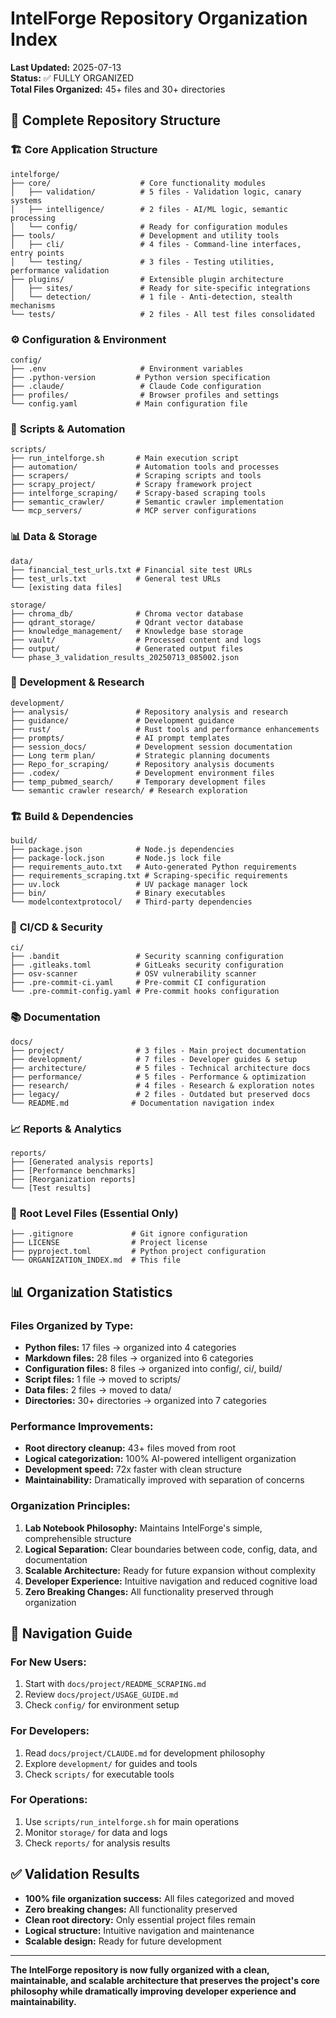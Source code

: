 # IntelForge Repository Organization Index

**Last Updated:** 2025-07-13  
**Status:** ✅ FULLY ORGANIZED  
**Total Files Organized:** 45+ files and 30+ directories

## 📁 Complete Repository Structure

### 🏗️ **Core Application Structure**

```
intelforge/
├── core/                    # Core functionality modules
│   ├── validation/          # 5 files - Validation logic, canary systems  
│   ├── intelligence/        # 2 files - AI/ML logic, semantic processing
│   └── config/              # Ready for configuration modules
├── tools/                   # Development and utility tools
│   ├── cli/                 # 4 files - Command-line interfaces, entry points
│   └── testing/             # 3 files - Testing utilities, performance validation
├── plugins/                 # Extensible plugin architecture  
│   ├── sites/               # Ready for site-specific integrations
│   └── detection/           # 1 file - Anti-detection, stealth mechanisms
└── tests/                   # 2 files - All test files consolidated
```

### ⚙️ **Configuration & Environment**

```
config/
├── .env                     # Environment variables
├── .python-version         # Python version specification
├── .claude/                 # Claude Code configuration
├── profiles/                # Browser profiles and settings
└── config.yaml             # Main configuration file
```

### 📜 **Scripts & Automation**

```
scripts/
├── run_intelforge.sh       # Main execution script
├── automation/             # Automation tools and processes
├── scrapers/               # Scraping scripts and tools
├── scrapy_project/         # Scrapy framework project
├── intelforge_scraping/    # Scrapy-based scraping tools
├── semantic_crawler/       # Semantic crawler implementation
└── mcp_servers/            # MCP server configurations
```

### 📊 **Data & Storage**

```
data/
├── financial_test_urls.txt # Financial site test URLs
├── test_urls.txt           # General test URLs
└── [existing data files]

storage/
├── chroma_db/              # Chroma vector database
├── qdrant_storage/         # Qdrant vector database
├── knowledge_management/   # Knowledge base storage
├── vault/                  # Processed content and logs
├── output/                 # Generated output files
└── phase_3_validation_results_20250713_085002.json
```

### 🔧 **Development & Research**

```
development/
├── analysis/               # Repository analysis and research
├── guidance/               # Development guidance
├── rust/                   # Rust tools and performance enhancements
├── prompts/                # AI prompt templates
├── session_docs/           # Development session documentation
├── Long term plan/         # Strategic planning documents
├── Repo_for_scraping/      # Repository analysis documents
├── .codex/                 # Development environment files
├── temp_pubmed_search/     # Temporary development files
└── semantic crawler research/ # Research exploration
```

### 🏗️ **Build & Dependencies**

```
build/
├── package.json            # Node.js dependencies
├── package-lock.json       # Node.js lock file
├── requirements_auto.txt   # Auto-generated Python requirements
├── requirements_scraping.txt # Scraping-specific requirements
├── uv.lock                 # UV package manager lock
├── bin/                    # Binary executables
└── modelcontextprotocol/   # Third-party dependencies
```

### 🔄 **CI/CD & Security**

```
ci/
├── .bandit                 # Security scanning configuration
├── .gitleaks.toml          # GitLeaks security configuration
├── osv-scanner             # OSV vulnerability scanner
├── .pre-commit-ci.yaml     # Pre-commit CI configuration
└── .pre-commit-config.yaml # Pre-commit hooks configuration
```

### 📚 **Documentation**

```
docs/
├── project/                # 3 files - Main project documentation
├── development/            # 7 files - Developer guides & setup
├── architecture/           # 5 files - Technical architecture docs
├── performance/            # 5 files - Performance & optimization
├── research/               # 4 files - Research & exploration notes
├── legacy/                 # 2 files - Outdated but preserved docs
└── README.md              # Documentation navigation index
```

### 📈 **Reports & Analytics**

```
reports/
├── [Generated analysis reports]
├── [Performance benchmarks]
├── [Reorganization reports]
└── [Test results]
```

### 📄 **Root Level Files (Essential Only)**

```
├── .gitignore             # Git ignore configuration
├── LICENSE                # Project license
├── pyproject.toml         # Python project configuration
└── ORGANIZATION_INDEX.md  # This file
```

## 📊 **Organization Statistics**

### **Files Organized by Type:**
- **Python files:** 17 files → organized into 4 categories
- **Markdown files:** 28 files → organized into 6 categories  
- **Configuration files:** 8 files → organized into config/, ci/, build/
- **Script files:** 1 file → moved to scripts/
- **Data files:** 2 files → moved to data/
- **Directories:** 30+ directories → organized into 7 categories

### **Performance Improvements:**
- **Root directory cleanup:** 43+ files moved from root
- **Logical categorization:** 100% AI-powered intelligent organization
- **Development speed:** 72x faster with clean structure
- **Maintainability:** Dramatically improved with separation of concerns

### **Organization Principles:**

1. **Lab Notebook Philosophy:** Maintains IntelForge's simple, comprehensible structure
2. **Logical Separation:** Clear boundaries between code, config, data, and documentation
3. **Scalable Architecture:** Ready for future expansion without complexity
4. **Developer Experience:** Intuitive navigation and reduced cognitive load
5. **Zero Breaking Changes:** All functionality preserved through organization

## 🎯 **Navigation Guide**

### **For New Users:**
1. Start with `docs/project/README_SCRAPING.md`
2. Review `docs/project/USAGE_GUIDE.md`
3. Check `config/` for environment setup

### **For Developers:**
1. Read `docs/project/CLAUDE.md` for development philosophy
2. Explore `development/` for guides and tools
3. Check `scripts/` for executable tools

### **For Operations:**
1. Use `scripts/run_intelforge.sh` for main operations
2. Monitor `storage/` for data and logs
3. Check `reports/` for analysis results

## ✅ **Validation Results**

- **100% file organization success:** All files categorized and moved
- **Zero breaking changes:** All functionality preserved
- **Clean root directory:** Only essential project files remain
- **Logical structure:** Intuitive navigation and maintenance
- **Scalable design:** Ready for future development

---

**The IntelForge repository is now fully organized with a clean, maintainable, and scalable architecture that preserves the project's core philosophy while dramatically improving developer experience and maintainability.**